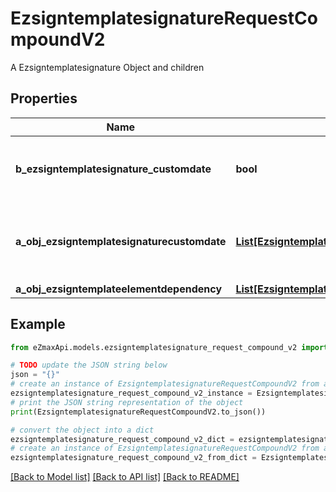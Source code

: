 # EzsigntemplatesignatureRequestCompoundV2

A Ezsigntemplatesignature Object and children

## Properties

Name | Type | Description | Notes
------------ | ------------- | ------------- | -------------
**b_ezsigntemplatesignature_customdate** | **bool** | Whether the Ezsigntemplatesignature has a custom date format or not. (Only possible when eEzsigntemplatesignatureType is **Name** or **Handwritten**) | [optional] 
**a_obj_ezsigntemplatesignaturecustomdate** | [**List[EzsigntemplatesignaturecustomdateRequestCompoundV2]**](EzsigntemplatesignaturecustomdateRequestV2.md) | An array of custom date blocks that will be filled at the time of signature.  Can only be used if bEzsigntemplatesignatureCustomdate is true.  Use an empty array if you don&#39;t want to have a date at all. | [optional] 
**a_obj_ezsigntemplateelementdependency** | [**List[EzsigntemplateelementdependencyRequestCompound]**](EzsigntemplateelementdependencyRequest.md) |  | [optional] 

## Example

```python
from eZmaxApi.models.ezsigntemplatesignature_request_compound_v2 import EzsigntemplatesignatureRequestCompoundV2

# TODO update the JSON string below
json = "{}"
# create an instance of EzsigntemplatesignatureRequestCompoundV2 from a JSON string
ezsigntemplatesignature_request_compound_v2_instance = EzsigntemplatesignatureRequestCompoundV2.from_json(json)
# print the JSON string representation of the object
print(EzsigntemplatesignatureRequestCompoundV2.to_json())

# convert the object into a dict
ezsigntemplatesignature_request_compound_v2_dict = ezsigntemplatesignature_request_compound_v2_instance.to_dict()
# create an instance of EzsigntemplatesignatureRequestCompoundV2 from a dict
ezsigntemplatesignature_request_compound_v2_from_dict = EzsigntemplatesignatureRequestCompoundV2.from_dict(ezsigntemplatesignature_request_compound_v2_dict)
```
[[Back to Model list]](../README.md#documentation-for-models) [[Back to API list]](../README.md#documentation-for-api-endpoints) [[Back to README]](../README.md)



